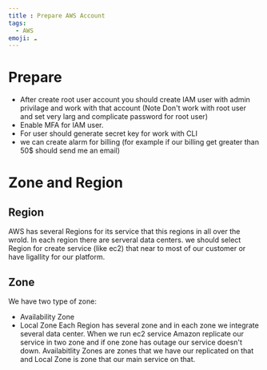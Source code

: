 ```yaml
---
title : Prepare AWS Account
tags:
  - AWS
emoji: ☁️
---
```


# Prepare
- After create root user account you should create IAM user with admin privilage and work with that account (Note Don't work with root user and set very larg and complicate password for root user)
- Enable MFA for IAM user.
- For user should generate secret key for work with CLI
- we can create alarm for billing (for example if our billing get greater than 50$ should send me an email)

# Zone and Region
## Region
AWS has several Regions for its service that this regions in all over the wrold. In each region there are serveral data centers. we should select Region for create service (like ec2) that near to most of our customer or have ligallity for our platform.

## Zone
We have two type of zone:
- Availability Zone
- Local Zone
Each Region has several zone and in each zone we integrate several data center. When we run ec2 service Amazon replicate our service in two zone and if one zone has outage our service doesn't down. Availabitlity Zones are zones that we have our replicated on that and Local Zone is zone that our main service on that.

